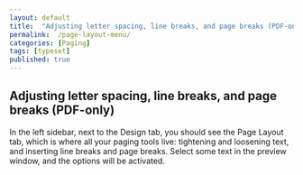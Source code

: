 ```yaml
---
layout: default
title:  "Adjusting letter spacing, line breaks, and page breaks (PDF-only)"
permalink:  /page-layout-menu/
categories: [Paging]
tags: [typeset]
published: true
---
```


<section data-type="chapter" class="hsecchapter" data-hederis-type="hsecchapter" id="page-layout-menu" data-pi-attrs="id: page-layout-menu; data-tags: typeset;" role="doc-chapter" data-tags="typeset" data-author-name=" " data-book-title=" " title="Adjusting letter spacing, line breaks, and page breaks (PDF-only)"><h1 data-hederis-type="hblkchaptitle" class="hblkchaptitle" id="prOwyDQla">Adjusting letter spacing, line breaks, and page breaks (PDF-only)</h1>
    <p class="hblkp" data-hederis-type="hblkp" id="plXavkt7C">In the left sidebar, next to the Design tab, you should see the Page Layout tab, which is where all your paging tools live: tightening and loosening text, and inserting line breaks and page breaks. Select some text in the preview window, and the options will be activated.</p>
    </section>
    